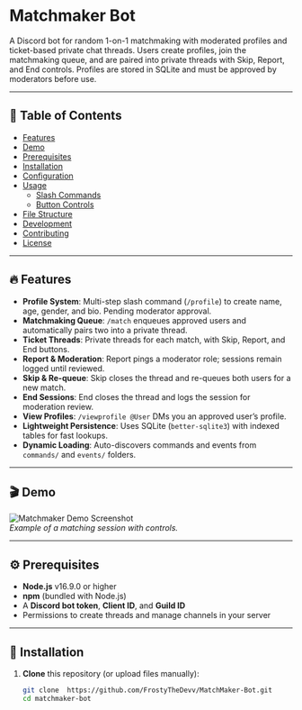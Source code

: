 # Matchmaker Bot

A Discord bot for random 1-on-1 matchmaking with moderated profiles and ticket-based private chat threads. Users create profiles, join the matchmaking queue, and are paired into private threads with Skip, Report, and End controls. Profiles are stored in SQLite and must be approved by moderators before use.

---

## 📄 Table of Contents

- [Features](#-features)  
- [Demo](#-demo)  
- [Prerequisites](#-prerequisites)  
- [Installation](#-installation)  
- [Configuration](#-configuration)  
- [Usage](#-usage)  
  - [Slash Commands](#slash-commands)  
  - [Button Controls](#button-controls)  
- [File Structure](#file-structure)  
- [Development](#development)  
- [Contributing](#contributing)  
- [License](#license)  

---

## 🔥 Features

- **Profile System**: Multi-step slash command (`/profile`) to create name, age, gender, and bio. Pending moderator approval.  
- **Matchmaking Queue**: `/match` enqueues approved users and automatically pairs two into a private thread.  
- **Ticket Threads**: Private threads for each match, with Skip, Report, and End buttons.  
- **Report & Moderation**: Report pings a moderator role; sessions remain logged until reviewed.  
- **Skip & Re-queue**: Skip closes the thread and re-queues both users for a new match.  
- **End Sessions**: End closes the thread and logs the session for moderation review.  
- **View Profiles**: `/viewprofile @User` DMs you an approved user’s profile.  
- **Lightweight Persistence**: Uses SQLite (`better-sqlite3`) with indexed tables for fast lookups.  
- **Dynamic Loading**: Auto-discovers commands and events from `commands/` and `events/` folders.  

---

## 🎬 Demo

![Matchmaker Demo Screenshot](https://i.imgur.com/YourDemoImage.png)  
*Example of a matching session with controls.*

---

## ⚙️ Prerequisites

- **Node.js** v16.9.0 or higher  
- **npm** (bundled with Node.js)  
- A **Discord bot token**, **Client ID**, and **Guild ID**  
- Permissions to create threads and manage channels in your server  

---

## 💾 Installation

1. **Clone** this repository (or upload files manually):  
   ```bash
   git clone  https://github.com/FrostyTheDevv/MatchMaker-Bot.git
   cd matchmaker-bot